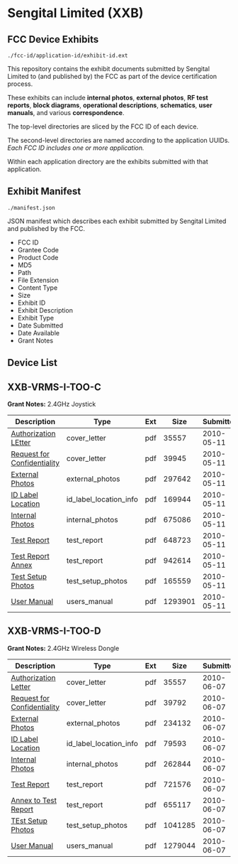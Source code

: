 # Sengital Limited (XXB)
## FCC Device Exhibits

```
./fcc-id/application-id/exhibit-id.ext
```

This repository contains the exhibit documents submitted by Sengital Limited to (and published by) the FCC as part of the device certification process.

These exhibits can include **internal photos**, **external photos**, **RF test reports**, **block diagrams**, **operational descriptions**, **schematics**, **user manuals**, and various **correspondence**.

The top-level directories are sliced by the FCC ID of each device.

The second-level directories are named according to the application UUIDs. *Each FCC ID includes one or more application.*

Within each application directory are the exhibits submitted with that application. 

## Exhibit Manifest

```
./manifest.json
```

JSON manifest which describes each exhibit submitted by Sengital Limited and published by the FCC.

- FCC ID
- Grantee Code
- Product Code
- MD5
- Path
- File Extension
- Content Type
- Size
- Exhibit ID
- Exhibit Description
- Exhibit Type
- Date Submitted
- Date Available
- Grant Notes

## Device List
## XXB-VRMS-I-TOO-C
**Grant Notes:** 2.4GHz Joystick

| Description | Type | Ext | Size | Submitted | Available |
| ----------- | ---- | --- | ---- | --------- | --------- |
| [Authorization LEtter](XXB-VRMS-I-TOO-C/1150d06301fedb77b066c42e71b15a3f/1279060.pdf) | cover_letter | pdf | 35557 | 2010-05-11 | 2010-05-11 |
| [Request for Confidentiality](XXB-VRMS-I-TOO-C/1150d06301fedb77b066c42e71b15a3f/1279061.pdf) | cover_letter | pdf | 39945 | 2010-05-11 | 2010-05-11 |
| [External Photos](XXB-VRMS-I-TOO-C/1150d06301fedb77b066c42e71b15a3f/1279062.pdf) | external_photos | pdf | 297642 | 2010-05-11 | 2010-05-11 |
| [ID Label Location](XXB-VRMS-I-TOO-C/1150d06301fedb77b066c42e71b15a3f/1279064.pdf) | id_label_location_info | pdf | 169944 | 2010-05-11 | 2010-05-11 |
| [Internal Photos](XXB-VRMS-I-TOO-C/1150d06301fedb77b066c42e71b15a3f/1279063.pdf) | internal_photos | pdf | 675086 | 2010-05-11 | 2010-05-11 |
| [Test Report](XXB-VRMS-I-TOO-C/1150d06301fedb77b066c42e71b15a3f/1279065.pdf) | test_report | pdf | 648723 | 2010-05-11 | 2010-05-11 |
| [Test Report Annex](XXB-VRMS-I-TOO-C/1150d06301fedb77b066c42e71b15a3f/1279066.pdf) | test_report | pdf | 942614 | 2010-05-11 | 2010-05-11 |
| [Test Setup Photos](XXB-VRMS-I-TOO-C/1150d06301fedb77b066c42e71b15a3f/1279067.pdf) | test_setup_photos | pdf | 165559 | 2010-05-11 | 2010-05-11 |
| [User Manual](XXB-VRMS-I-TOO-C/1150d06301fedb77b066c42e71b15a3f/1279068.pdf) | users_manual | pdf | 1293901 | 2010-05-11 | 2010-05-11 |
## XXB-VRMS-I-TOO-D
**Grant Notes:** 2.4GHz Wireless Dongle

| Description | Type | Ext | Size | Submitted | Available |
| ----------- | ---- | --- | ---- | --------- | --------- |
| [Authorization Letter](XXB-VRMS-I-TOO-D/bfac892a7da034e18b67e9a78ae31291/1279060.pdf) | cover_letter | pdf | 35557 | 2010-06-07 | 2010-06-07 |
| [Request for Confidentiality](XXB-VRMS-I-TOO-D/bfac892a7da034e18b67e9a78ae31291/1291378.pdf) | cover_letter | pdf | 39792 | 2010-06-07 | 2010-06-07 |
| [External Photos](XXB-VRMS-I-TOO-D/bfac892a7da034e18b67e9a78ae31291/1291379.pdf) | external_photos | pdf | 234132 | 2010-06-07 | 2010-06-07 |
| [ID Label Location](XXB-VRMS-I-TOO-D/bfac892a7da034e18b67e9a78ae31291/1291381.pdf) | id_label_location_info | pdf | 79593 | 2010-06-07 | 2010-06-07 |
| [Internal Photos](XXB-VRMS-I-TOO-D/bfac892a7da034e18b67e9a78ae31291/1291380.pdf) | internal_photos | pdf | 262844 | 2010-06-07 | 2010-06-07 |
| [Test Report](XXB-VRMS-I-TOO-D/bfac892a7da034e18b67e9a78ae31291/1291382.pdf) | test_report | pdf | 721576 | 2010-06-07 | 2010-06-07 |
| [Annex to Test Report](XXB-VRMS-I-TOO-D/bfac892a7da034e18b67e9a78ae31291/1291383.pdf) | test_report | pdf | 655117 | 2010-06-07 | 2010-06-07 |
| [TEst Setup Photos](XXB-VRMS-I-TOO-D/bfac892a7da034e18b67e9a78ae31291/1291384.pdf) | test_setup_photos | pdf | 1041285 | 2010-06-07 | 2010-06-07 |
| [User Manual](XXB-VRMS-I-TOO-D/bfac892a7da034e18b67e9a78ae31291/1291385.pdf) | users_manual | pdf | 1279044 | 2010-06-07 | 2010-06-07 |

